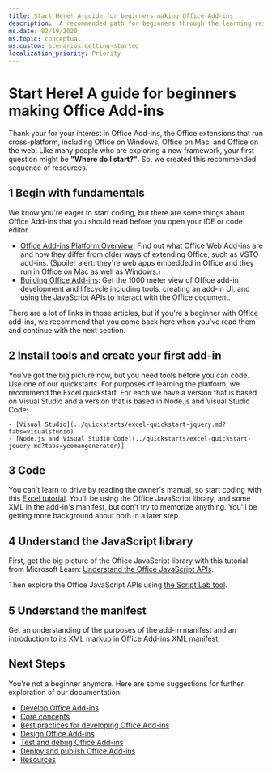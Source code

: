```yaml
---
title: Start Here! A guide for beginners making Office Add-ins
description:  A recommended path for beginners through the learning resources for Office Add-ins.
ms.date: 02/19/2020
ms.topic: conceptual
ms.custom: scenarios:getting-started
localization_priority: Priority
---
```


# Start Here! A guide for beginners making Office Add-ins

Thank your for your interest in Office Add-ins, the Office extensions that run cross-platform, including Office on Windows, Office on Mac, and Office on the web. Like many people who are exploring a new framework, your first question might be **"Where do I start?"**. So, we created this recommended sequence of resources.

## 1 Begin with fundamentals

We know you're eager to start coding, but there are some things about Office Add-ins that you should read before you open your IDE or code editor.

- [Office Add-ins Platform Overview](office-add-ins.md): Find out what Office Web Add-ins are and how they differ from older ways of extending Office, such as VSTO add-ins. (Spoiler alert: they're web apps embedded in Office and they run in Office on Mac as well as Windows.)
- [Building Office Add-ins](office-add-ins-fundamentals.md): Get the 1000 meter view of Office add-in development and lifecycle including tools, creating an add-in UI, and using the JavaScript APIs to interact with the Office document.

There are a lot of links in those articles, but if you're a beginner with Office add-ins, we recommend that you come back here when you've read them and continue with the next section.

## 2 Install tools and create your first add-in

You've got the big picture now, but you need tools before you can code. Use one of our quickstarts. For purposes of learning the platform, we recommend the Excel quickstart. For each we have a version that is based on Visual Studio and a version that is based in Node.js and Visual Studio Code:

    - [Visual Studio](../quickstarts/excel-quickstart-jquery.md?tabs=visualstudio)
    - [Node.js and Visual Studio Code](../quickstarts/excel-quickstart-jquery.md?tabs=yeomangenerator)]

## 3 Code

You can't learn to drive by reading the owner's manual, so start coding with this [Excel tutorial](../tutorials/excel-tutorial). You'll be using the Office JavaScript library, and some XML in the add-in's manifest, but don't try to memorize anything. You'll be getting more background about both in a later step.

## 4 Understand the JavaScript library

First, get the big picture of the Office JavaScript library with this tutorial from Microsoft Learn: [Understand the Office JavaScript APIs](https://docs.microsoft.com/en-us/learn/modules/understand-office-javascript-apis/index).

Then explore the Office JavaScript APIs using [the Script Lab tool](explore-with-script-lab.md).

## 5 Understand the manifest

Get an understanding of the purposes of the add-in manifest and an introduction to its XML markup in [Office Add-ins XML manifest](../develop/add-in-manifests.md).

## Next Steps

You're not a beginner anymore. Here are some suggestions for further exploration of our documentation:

- [Develop Office Add-ins](../develop/develop-overview.md)
- [Core concepts](core-concepts-office-add-ins.md)
- [Best practices for developing Office Add-ins](../concepts/add-in-development-best-practices.md)
- [Design Office Add-ins](../design/add-in-design.md)
- [Test and debug Office Add-ins](../testing/test-debug-office-add-ins.md)
- [Deploy and publish Office Add-ins](../publish/publish.md)
- [Resources](../resources/resources-links-help.md)